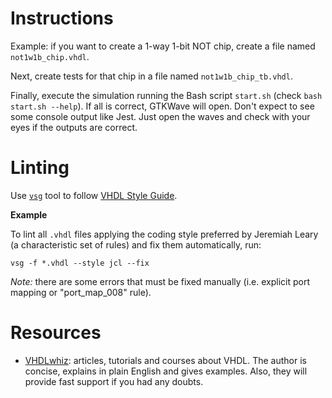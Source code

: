 # Instructions
Example: if you want to create a 1-way 1-bit NOT chip, create a file named `not1w1b_chip.vhdl`.

Next, create tests for that chip in a file named `not1w1b_chip_tb.vhdl`.

Finally, execute the simulation running the Bash script `start.sh` (check `bash start.sh --help`). If all is correct, GTKWave will open. Don't expect to see some console output like Jest. Just open the waves and check with your eyes if the outputs are correct.

# Linting
Use [`vsg`](https://vhdl-style-guide.readthedocs.io/en/latest/installing.html) tool to follow [VHDL Style Guide](VSG(https://vhdl-style-guide.readthedocs.io/en/latest/index.html)).

**Example**

To lint all `.vhdl` files applying the coding style preferred by Jeremiah Leary (a characteristic set of rules) and fix them automatically, run:

`vsg -f *.vhdl --style jcl --fix`

*Note:* there are some errors that must be fixed manually (i.e. explicit port mapping or "port_map_008" rule).

# Resources
- [VHDLwhiz](https://vhdlwhiz.com/what-is-vhdl/): articles, tutorials and courses about VHDL. The author is concise, explains in plain English and gives examples. Also, they will provide fast support if you had any doubts.